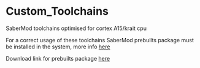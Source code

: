 # Custom_Toolchains
SaberMod toolchains optimised for cortex A15/krait cpu

For a correct usage of these toolchains SaberMod prebuilts package must be installed in the system, more info [here](https://gitlab.com/SaberMod/sabermod-manifest/blob/master/README.md)

Download link for prebuilts package [here](http://sabermod.com/)